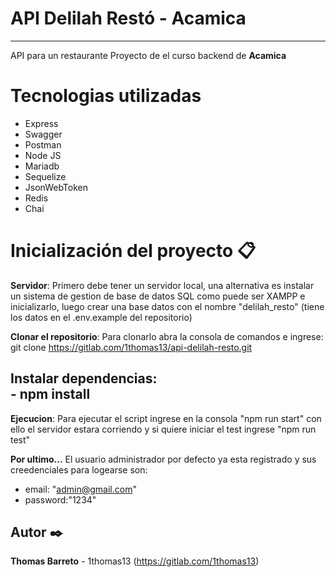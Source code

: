 # API Delilah Restó - Acamica
---
API para un restaurante
Proyecto de el curso backend de **Acamica** 

# Tecnologias utilizadas

- Express
- Swagger
- Postman
- Node JS
- Mariadb
- Sequelize
- JsonWebToken
- Redis
- Chai

# Inicialización del proyecto 📋

**Servidor**: Primero debe tener un servidor local, una alternativa es instalar un sistema de gestion de base de datos SQL como puede ser XAMPP e inicializarlo, luego crear una base datos con el nombre "delilah_resto" (tiene los datos en el .env.example del repositorio)

**Clonar el repositorio**: Para clonarlo abra la consola de comandos e ingrese: 
git clone https://gitlab.com/1thomas13/api-delilah-resto.git

**Instalar dependencias**:  
    - npm install
---
**Ejecucion**: Para ejecutar el script ingrese en la consola "npm run start" con ello el servidor estara corriendo y si quiere iniciar el test ingrese "npm run test"

**Por ultimo...** El usuario administrador por defecto ya esta registrado y sus creedenciales para logearse son:
 - email: "admin@gmail.com"
 - password:"1234"

## Autor ✒️

 **Thomas Barreto** - 1thomas13 (https://gitlab.com/1thomas13) 
